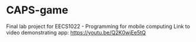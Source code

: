 # CAPS-game

Final lab project for EECS1022 - Programming for mobile computing
Link to video demonstrating app: https://youtu.be/Q2K0wjEe5tQ
